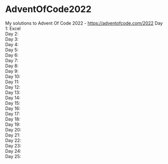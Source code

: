 # AdventOfCode2022
My solutions to Advent Of Code 2022 - https://adventofcode.com/2022
Day 1: Excel \
Day 2: \
Day 3: \
Day 4: \
Day 5: \
Day 6: \
Day 7: \
Day 8: \
Day 9: \
Day 10: \
Day 11: \
Day 12: \
Day 13: \
Day 14: \
Day 15: \
Day 16: \
Day 17: \
Day 18: \
Day 19: \
Day 20: \
Day 21: \
Day 22: \
Day 23: \
Day 24: \
Day 25: 
